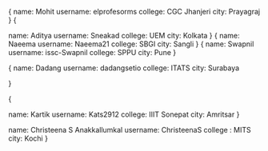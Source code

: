 {
name: Mohit
username: elprofesorms
college: CGC Jhanjeri
city: Prayagraj
}
{

name: Aditya
username: Sneakad
college: UEM
city: Kolkata
}
{
name: Naeema
username: Naeema21
college: SBGI
city: Sangli
}
{
name: Swapnil
username: issc-Swapnil
college: SPPU
city: Pune
}

{
name: Dadang
username: dadangsetio
college: ITATS
city: Surabaya

}

{

name: Kartik
username: Kats2912
college: IIIT Sonepat
city: Amritsar
}

name: Christeena S Anakkallumkal
username: ChristeenaS
college : MITS
city: Kochi 
}

